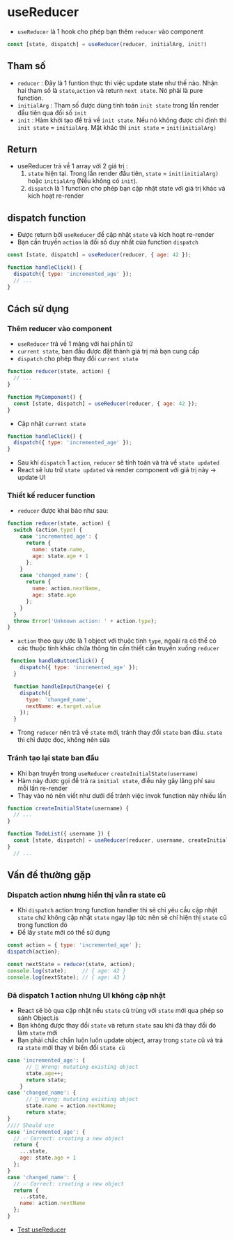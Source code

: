 # useReducer
- `useReducer` là 1 hook cho phép bạn thêm `reducer` vào component
```js
const [state, dispatch] = useReducer(reducer, initialArg, init?)
```
## Tham số
- `reducer` : Đây là 1 funtion thực thi việc update state như thế nào. Nhận hai tham số là `state`,`action` và return `next state`. Nó phải là pure function.
- `initialArg` : Tham số được dùng tính toán `init state` trong lần render đầu tiên qua đối số `init` 
- `init` : Hàm khởi tạo để trả về `init state`. Nếu nó không được chỉ định thì `init state` = `initialArg`. Mặt khác thì `init state` = `init(initialArg)`
## Return
- useReducer trả về 1 array với 2 giá trị :
  1. `state` hiện tại. Trong lần render đầu tiên, `state` = `init(initialArg)` hoặc `initialArg` (Nếu không có `init`).
  2. `dispatch` là 1 function cho phép bạn cập nhật state với giá trị khác và kích hoạt re-render
## dispatch function
- Được return bởi `useReducer` để cập nhật `state` và kích hoạt re-render
- Bạn cần truyền `action` là đối số duy nhất của function `dispatch`

```js
const [state, dispatch] = useReducer(reducer, { age: 42 });

function handleClick() {
  dispatch({ type: 'incremented_age' });
  // ...
}
```
## Cách sử dụng
### Thêm reducer vào component
- `useReducer` trả về 1 mảng với hai phần tử 
- `current state`, ban đầu được đặt thành giá trị mà bạn cung cấp
- `dispatch` cho phép thay đổi `current state`
```js
function reducer(state, action) {
  // ...
}

function MyComponent() {
  const [state, dispatch] = useReducer(reducer, { age: 42 });
}
```
- Cập nhật `current state`
```js
function handleClick() {
  dispatch({ type: 'incremented_age' });
}
```
- Sau khi `dispatch` 1 `action`, `reducer` sẽ tính toán và trả về `state updated`
- React sẽ lưu trữ `state updated` và render component với giá trị này -> update UI
### Thiết kế reducer function
- `reducer` được khai báo như sau:
```js
function reducer(state, action) {
  switch (action.type) {
    case 'incremented_age': {
      return {
        name: state.name,
        age: state.age + 1
      };
    }
    case 'changed_name': {
      return {
        name: action.nextName,
        age: state.age
      };
    }
  }
  throw Error('Unknown action: ' + action.type);
}
```
- `action` theo quy ước là 1 object với thuộc tính `type`, ngoài ra có thể có các thuộc tính khác chứa thông tin cần thiết cần truyền xuống `reducer`
```js
 function handleButtonClick() {
    dispatch({ type: 'incremented_age' });
  }

  function handleInputChange(e) {
    dispatch({
      type: 'changed_name',
      nextName: e.target.value
    });
  }
```
- Trong `reducer` nên trả về `state` mới, tránh thay đổi `state` ban đầu. `state` thì chỉ được đọc, không nên sửa
### Tránh tạo lại state ban đầu
- Khi bạn truyền trong `useReducer` `createInitialState(username)`
- Hàm này được gọi để trả ra `initial state`, điều này gây lãng phí sau mỗi lần re-render
- Thay vào nó nên viết như dưới để tránh việc invok function này nhiều lần
```js
function createInitialState(username) {
  // ...
}

function TodoList({ username }) {
  const [state, dispatch] = useReducer(reducer, username, createInitialState);
}
  // ...
```

## Vấn đề thường gặp
### Dispatch action nhưng hiển thị vẫn ra state cũ
- Khi `dispatch` action trong function handler thì sẽ chỉ yêu cầu cập nhật `state` chứ không cập nhật `state` ngay lập tức nên sẽ chỉ hiện thị `state` cũ trong function đó
- Để lấy `state` mới có thể sử dụng
```js
const action = { type: 'incremented_age' };
dispatch(action);

const nextState = reducer(state, action);
console.log(state);     // { age: 42 }
console.log(nextState); // { age: 43 }
```
### Đã dispatch 1 action nhưng UI không cập nhật
- React sẽ bỏ qua cập nhật nếu `state` cũ trùng với `state` mới qua phép so sánh Object.is
- Bạn không được thay đổi `state` và return `state` sau khi đã thay đổi đó làm `state` mới
- Bạn phải chắc chắn luôn luôn update object, array trong `state` cũ và trả ra `state` mới thay vì biến đổi `state cũ`
```js
case 'incremented_age': {
      // 🚩 Wrong: mutating existing object
      state.age++;
      return state;
    }
case 'changed_name': {
      // 🚩 Wrong: mutating existing object
      state.name = action.nextName;
      return state;
}
//// Should use
case 'incremented_age': {
  // ✅ Correct: creating a new object
  return {
    ...state,
    age: state.age + 1
  };
}
case 'changed_name': {
  // ✅ Correct: creating a new object
  return {
    ...state,
    name: action.nextName
  };
}
```
- [Test useReducer](http://localhost:3000/hooks/useReducer)